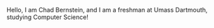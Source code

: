 Hello, I am Chad Bernstein, and I am a freshman at Umass Dartmouth, studying Computer Science!

<!---
cbernstein6/cbernstein6 is a ✨ special ✨ repository because its `README.md` (this file) appears on your GitHub profile.
You can click the Preview link to take a look at your changes.
--->
